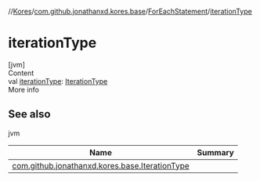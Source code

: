 //[Kores](../../index.md)/[com.github.jonathanxd.kores.base](../index.md)/[ForEachStatement](index.md)/[iterationType](iteration-type.md)



# iterationType  
[jvm]  
Content  
val [iterationType](iteration-type.md): [IterationType](../-iteration-type/index.md)  
More info  


## See also  
  
jvm  
  
|  Name|  Summary| 
|---|---|
| <a name="com.github.jonathanxd.kores.base/ForEachStatement/iterationType/#/PointingToDeclaration/"></a>[com.github.jonathanxd.kores.base.IterationType](../-iteration-type/index.md)| <a name="com.github.jonathanxd.kores.base/ForEachStatement/iterationType/#/PointingToDeclaration/"></a>
  
  



